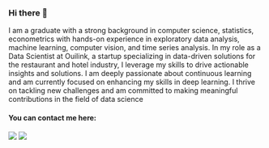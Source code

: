 ### Hi there 👋

<!--
**EkaterinaCheliadinova/ekaterinacheliadinova** is a ✨ _special_ ✨ repository because its `README.md` (this file) appears on your GitHub profile.

Here are some ideas to get you started:

- 🔭 I’m currently working on ...
- 🌱 I’m currently learning ...
- 👯 I’m looking to collaborate on ...
- 🤔 I’m looking for help with ...
- 💬 Ask me about ...
- 📫 How to reach me: ...
- 😄 Pronouns: ...
- ⚡ Fun fact: ...
-->

I am a graduate with a strong background in computer science, statistics, econometrics with hands-on experience in exploratory data analysis, machine learning, computer vision, and time series analysis. In my role as a Data Scientist at Ouilink, a startup specializing in data-driven solutions for the restaurant and hotel industry, I leverage my skills to drive actionable insights and solutions. I am deeply passionate about continuous learning and am currently focused on enhancing my skills in deep learning. I thrive on tackling new challenges and am committed to making meaningful contributions in the field of data science

#### You can contact me here:

[<img src="https://img.shields.io/badge/Gmail-D14836?style=for-the-badge&logo=gmail&logoColor=white"/>][gmail]
[<img src="https://img.shields.io/badge/LinkedIn-0077B5?style=for-the-badge&logo=linkedin&logoColor=white"/>][linkedin]

[gmail]: mailto:ekaterina.cheliadinova@gmail.com
[linkedin]: https://www.linkedin.com/in/ekaterina-cheliadinova-8030271b9/
